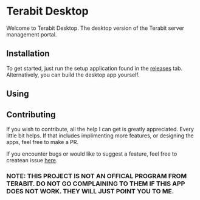 # Terabit Desktop
Welcome to Terabit Desktop. The desktop version of the Terabit server management portal.

## Installation
To get started, just run the setup application found in the [releases](https://github.com/ALEXWARELLC/tb_app/releases) tab. Alternatively, you can build the desktop app yourself.

## Using



## Contributing
If you wish to contribute, all the help I can get is greatly appreciated. Every little bit helps. If that includes implimenting more features, or designing the apps, feel free to make a PR.

If you encounter bugs or would like to suggest a feature, feel free to createan issue [here](https://github.com/ALEXWARELLC/tb_app/issues).

### NOTE: THIS PROJECT IS NOT AN OFFICAL PROGRAM FROM TERABIT. DO NOT GO COMPLAINING TO THEM IF THIS APP DOES NOT WORK. THEY WILL JUST POINT YOU TO ME.
